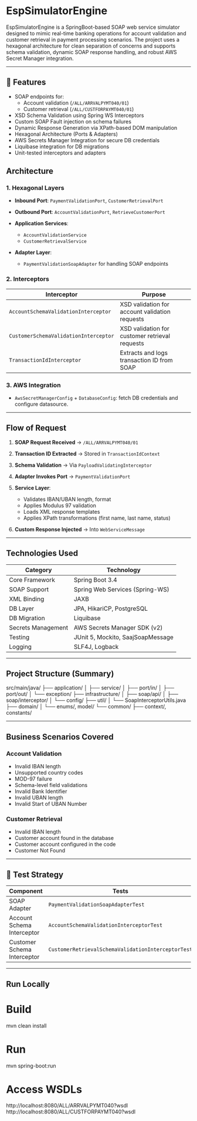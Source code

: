 # EspSimulatorEngine

EspSimulatorEngine is a SpringBoot-based SOAP web service simulator designed to mimic real-time banking operations for account validation and customer retrieval in payment processing scenarios. The project uses  a hexagonal architecture for clean separation of concerns and supports schema validation, dynamic SOAP response handling, and robust AWS Secret Manager integration.

---

## 🚀 Features

* SOAP endpoints for:
  * Account validation (`/ALL/ARRVALPYMT040/01`)
  * Customer retrieval (`/ALL/CUSTFORPAYMT040/01`)
* XSD Schema Validation using Spring WS Interceptors
* Custom SOAP Fault injection on schema failures
* Dynamic Response Generation via XPath-based DOM manipulation
* Hexagonal Architecture (Ports & Adapters)
* AWS Secrets Manager Integration for secure DB credentials
* Liquibase integration for DB migrations
* Unit-tested interceptors and adapters



##  Architecture



### 1. **Hexagonal Layers**

* **Inbound Port**: `PaymentValidationPort`, `CustomerRetrievalPort`
* **Outbound Port**: `AccountValidationPort`, `RetrieveCustomerPort`
* **Application Services**:

  * `AccountValidationService`
  * `CustomerRetrievalService`
* **Adapter Layer**:

  * `PaymentValidationSoapAdapter` for handling SOAP endpoints

### 2. **Interceptors**

| Interceptor                           | Purpose                                        |
| ------------------------------------- | ---------------------------------------------- |
| `AccountSchemaValidationInterceptor`  | XSD validation for account validation requests |
| `CustomerSchemaValidationInterceptor` | XSD validation for customer retrieval requests |
| `TransactionIdInterceptor`            | Extracts and logs transaction ID from SOAP     |

### 3. **AWS Integration**

* `AwsSecretManagerConfig` + `DatabaseConfig`: fetch DB credentials and configure datasource.

---

##  Flow of Request

1. **SOAP Request Received** → `/ALL/ARRVALPYMT040/01`
2. **Transaction ID Extracted** → Stored in `TransactionIdContext`
3. **Schema Validation** → Via `PayloadValidatingInterceptor`
4. **Adapter Invokes Port** → `PaymentValidationPort`
5. **Service Layer**:

   * Validates IBAN/UBAN length, format
   * Applies Modulus 97 validation
   * Loads  XML response templates
   * Applies XPath transformations (first name, last name, status)
     
6. **Custom Response Injected** → Into `WebServiceMessage`

---

##  Technologies Used

| Category           | Technology                        |
| ------------------ | --------------------------------- |
| Core Framework     | Spring Boot 3.4                   |
| SOAP Support       | Spring Web Services (Spring-WS)   |
| XML Binding        | JAXB                              |
| DB Layer           | JPA, HikariCP, PostgreSQL         |
| DB Migration       | Liquibase                         |
| Secrets Management | AWS Secrets Manager SDK (v2)      |
| Testing            | JUnit 5, Mockito, SaajSoapMessage |
| Logging            | SLF4J, Logback                    |

---

##  Project Structure (Summary)


src/main/java/
├── application/
│   ├── service/
│   ├── port/in/
│   ├── port/out/
│   └── exception/
├── infrastructure/
│   ├── soap/api/
│   ├── soap/interceptor/
│   └── config/
├── util/
│   └── SoapInterceptorUtils.java
├── domain/
│   └── enums/, model/
└── common/
    ├── context/, constants/


---

##  Business Scenarios Covered

### Account Validation

* Invalid IBAN length
* Unsupported country codes
* MOD-97 failure
* Schema-level field validations
* Invalid Bank Identifier
* Invalid UBAN length
* Invalid Start of UBAN Number  

###  Customer Retrieval

* Invalid IBAN length
* Customer account found in the database 
* Customer account configured in the code
* Customer Not Found

---

## 🧪 Test Strategy

| Component                   | Tests                                              |
| --------------------------- | -------------------------------------------------- |
| SOAP Adapter                | `PaymentValidationSoapAdapterTest`                 |
| Account Schema Interceptor  | `AccountSchemaValidationInterceptorTest`           |
| Customer Schema Interceptor | `CustomerRetrievalSchemaValidationInterceptorTest` |

---

## Run Locally


# Build
mvn clean install

# Run
mvn spring-boot:run

# Access WSDLs
http://localhost:8080/ALL/ARRVALPYMT040?wsdl
http://localhost:8080/ALL/CUSTFORPAYMT040?wsdl
